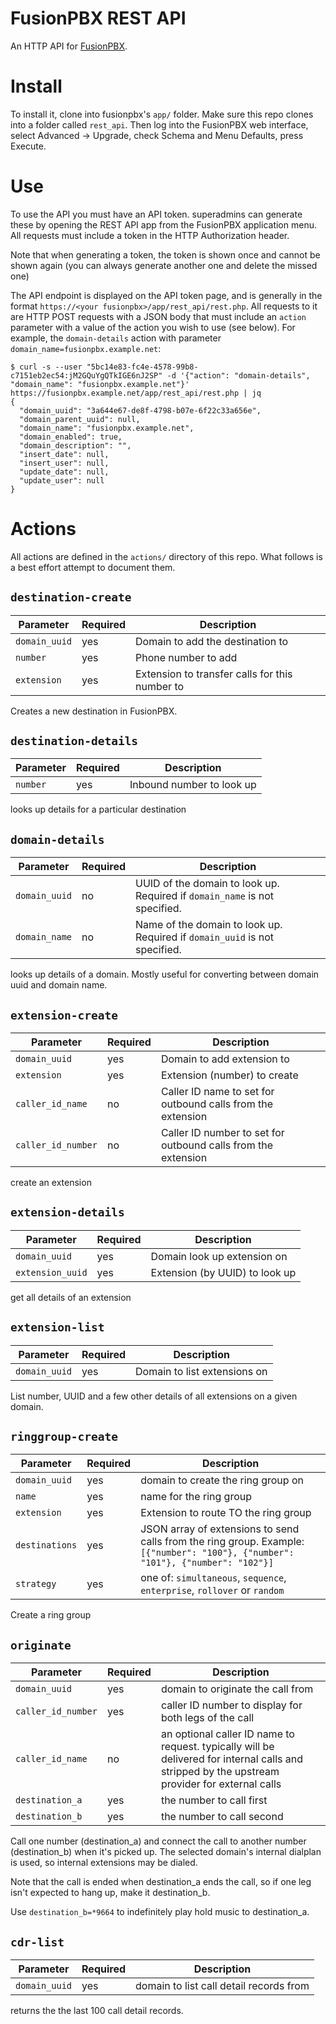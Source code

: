 # FusionPBX REST API
An HTTP API for [FusionPBX](http://www.fusionpbx.com/).

# Install
To install it, clone into fusionpbx's `app/` folder. Make sure this repo clones into a folder called `rest_api`.
Then log into the FusionPBX web interface, select Advanced -> Upgrade, check Schema and Menu Defaults, press Execute.

# Use

To use the API you must have an API token. superadmins can generate these by opening the REST API app from the FusionPBX application menu. All requests must include a token in the HTTP Authorization header.

Note that when generating a token, the token is shown once and cannot be shown again (you can always generate another one and delete the missed one)

The API endpoint is displayed on the API token page, and is generally in the format `https://<your fusionpbx>/app/rest_api/rest.php`. All requests to it are HTTP POST requests with a JSON
body that must include an `action` parameter with a value of the action you wish to use (see below). For example, the `domain-details` action with parameter `domain_name=fusionpbx.example.net`:

```
$ curl -s --user "5bc14e83-fc4e-4578-99b8-c7151eb2ec54:jM2GQuYgQTkIGE6nJ2SP" -d '{"action": "domain-details", "domain_name": "fusionpbx.example.net"}' https://fusionpbx.example.net/app/rest_api/rest.php | jq
{
  "domain_uuid": "3a644e67-de8f-4798-b07e-6f22c33a656e",
  "domain_parent_uuid": null,
  "domain_name": "fusionpbx.example.net",
  "domain_enabled": true,
  "domain_description": "",
  "insert_date": null,
  "insert_user": null,
  "update_date": null,
  "update_user": null
}
```

# Actions
All actions are defined in the `actions/` directory of this repo. What follows is a best effort attempt to document them.

## `destination-create`

| Parameter     | Required | Description |
|---------------|----------|-------------|
| `domain_uuid` | yes      | Domain to add the destination to |
| `number`      | yes      | Phone number to add | 
| `extension`   | yes      | Extension to transfer calls for this number to |

Creates a new destination in FusionPBX.

## `destination-details`
| Parameter     | Required | Description |
|---------------|----------|-------------|
| `number`      | yes      | Inbound number to look up |

looks up details for a particular destination

## `domain-details`

| Parameter     | Required | Description |
|---------------|----------|-------------|
| `domain_uuid` | no       | UUID of the domain to look up. Required if `domain_name` is not specified. |
| `domain_name` | no       | Name of the domain to look up. Required if `domain_uuid` is not specified. |

looks up details of a domain. Mostly useful for converting between domain uuid and domain name.

## `extension-create`

| Parameter     | Required | Description |
|---------------|----------|-------------|
| `domain_uuid` | yes      | Domain to add extension to |
| `extension`   | yes      | Extension (number) to create |
| `caller_id_name` | no    | Caller ID name to set for outbound calls from the extension |
| `caller_id_number` | no  | Caller ID number to set for outbound calls from the extension |

create an extension

## `extension-details`

| Parameter          | Required | Description |
|--------------------|----------|-------------|
| `domain_uuid`      | yes      | Domain look up extension on |
| `extension_uuid`   | yes      | Extension (by UUID) to look up  |

get all details of an extension

## `extension-list`
| Parameter     | Required | Description |
|---------------|----------|-------------|
| `domain_uuid` | yes      | Domain to list extensions on |

List number, UUID and a few other details of all extensions on a given domain.


## `ringgroup-create`
| Parameter      | Required | Description |
|----------------|----------|-------------|
| `domain_uuid`  | yes      | domain to create the ring group on |
| `name`         | yes      | name for the ring group |
| `extension`    | yes      | Extension to route TO the ring group |
| `destinations` | yes      | JSON array of extensions to send calls from the ring group. Example: `[{"number": "100"}, {"number": "101"}, {"number": "102"}]` |
| `strategy`     | yes      | one of: `simultaneous`, `sequence`, `enterprise`, `rollover` or `random` |

Create a ring group

## `originate`
| Parameter          | Required | Description |
|--------------------|----------|-------------|
| `domain_uuid`      | yes      | domain to originate the call from |
| `caller_id_number` | yes      | caller ID number to display for both legs of the call |
| `caller_id_name`   | no       | an optional caller ID name to request. typically will be delivered for internal calls and stripped by the upstream provider for external calls |
| `destination_a`    | yes      | the number to call first  |
| `destination_b`    | yes      | the number to call second |

Call one number (destination_a) and connect the call to another number (destination_b) when it's picked up. The selected domain's internal dialplan is used, so internal extensions may be dialed.

Note that the call is ended when destination_a ends the call, so if one leg isn't expected to hang up, make it destination_b.

Use `destination_b=*9664` to indefinitely play hold music to destination_a.

## `cdr-list`
| Parameter          | Required | Description |
|--------------------|----------|-------------|
| `domain_uuid`      | yes      | domain to list call detail records from |

returns the the last 100 call detail records.
